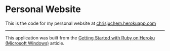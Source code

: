 # Personal Website

This is the code for my personal website at [chrisjuchem.herokuapp.com](https://chrisjuchem.herokuapp.com/)

---

This application was built from the 
[Getting Started with Ruby on Heroku (Microsoft Windows)](
https://devcenter.heroku.com/articles/getting-started-with-jruby) 
article.


